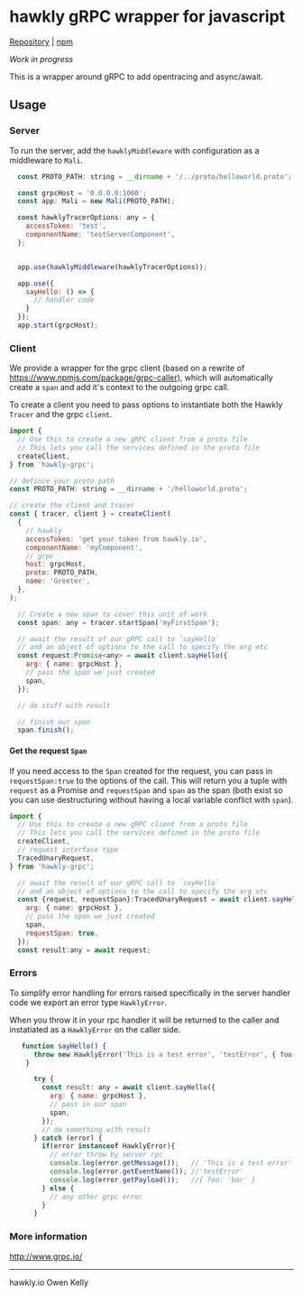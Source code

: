 # hawkly gRPC wrapper for javascript
[Repository](https://github.com/hawkly/hawkly-grpc-javascript) | [npm](https://www.npmjs.com/package/hawkly-grpc)

*Work in progress*

This is a wrapper around gRPC to add opentracing and async/await.

## Usage


### Server

To run the server, add the `hawklyMiddleware` with configuration as a middleware to `Mali`.

```javascript
  const PROTO_PATH: string = __dirname + '/../proto/helloworld.proto';

  const grpcHost = '0.0.0.0:1000';
  const app: Mali = new Mali(PROTO_PATH);

  const hawklyTracerOptions: any = {
    accessToken: 'test',
    componentName: 'testServerComponent',
  };


  app.use(hawklyMiddleware(hawklyTracerOptions));

  app.use({
    sayHello: () => {
      // handler code
    }
  });
  app.start(grpcHost);
  ```

### Client

We provide a wrapper for the grpc client (based on a rewrite of https://www.npmjs.com/package/grpc-caller), which will automatically create a `span` and add it's context to the outgoing grpc call.

To create a client you need to pass options to instantiate both the Hawkly `Tracer` and the grpc `client`.

```javascript
import {
  // Use this to create a new gRPC client from a proto file
  // This lets you call the services defined in the proto file
  createClient,
} from 'hawkly-grpc';

// defince your proto path
const PROTO_PATH: string = __dirname + '/helloworld.proto';

// create the client and tracer
const { tracer, client } = createClient(
  {
    // hawkly
    accessToken: 'get your token from hawkly.io',
    componentName: 'myComponent',
    // grpc
    host: grpcHost,
    proto: PROTO_PATH,
    name: 'Greeter',
  },
);

  // Create a new span to cover this unit of work
  const span: any = tracer.startSpan('myFirstSpan');

  // await the result of our gRPC call to `sayHello`
  // and an object of options to the call to specify the arg etc
  const request:Promise<any> = await client.sayHello({
    arg: { name: grpcHost },
    // pass the span we just created
    span,
  });

  // do stuff with result

  // finish our span
  span.finish();


```

#### Get the request `Span`
If you need access to the `Span` created for the request, you can pass in `requestSpan:true` to the options of the call.
This will return you a tuple with `request` as a Promise and `requestSpan` and `span` as the span (both exist so you can use destructuring
without having a local variable conflict with `span`).

```javascript
import {
  // Use this to create a new gRPC client from a proto file
  // This lets you call the services defined in the proto file
  createClient,
  // request interface type
  TracedUnaryRequest,
} from 'hawkly-grpc';

  // await the result of our gRPC call to `sayHello`
  // and an object of options to the call to specify the arg etc
  const {request, requestSpan}:TracedUnaryRequest = await client.sayHello({
    arg: { name: grpcHost },
    // pass the span we just created
    span,
    requestSpan: true,
  });
  const result:any = await request;

```

### Errors

To simplify error handling for errors raised specifically in the server handler code we export an error type `HawklyError`.

When you throw it in your rpc handler it will be returned to the caller and instatiated as a `HawklyError` on the caller side.

```javascript
   function sayHello() {
      throw new HawklyError('This is a test error', 'testError', { foo: 'bar' });
    }

      try {
        const result: any = await client.sayHello({
          arg: { name: grpcHost },
          // pass in our span
          span,
        });
        // do something with result
      } catch (error) {
        if(error instanceof HawklyError){
          // error throw by server rpc
          console.log(error.getMessage());   // 'This is a test error'
          console.log(error.getEventName()); //'testError'
          console.log(error.getPayload());   //{ foo: 'bar' }
        } else {
          // any other grpc error
        }
      }
```

### More information

http://www.grpc.io/

---
hawkly.io
Owen Kelly
